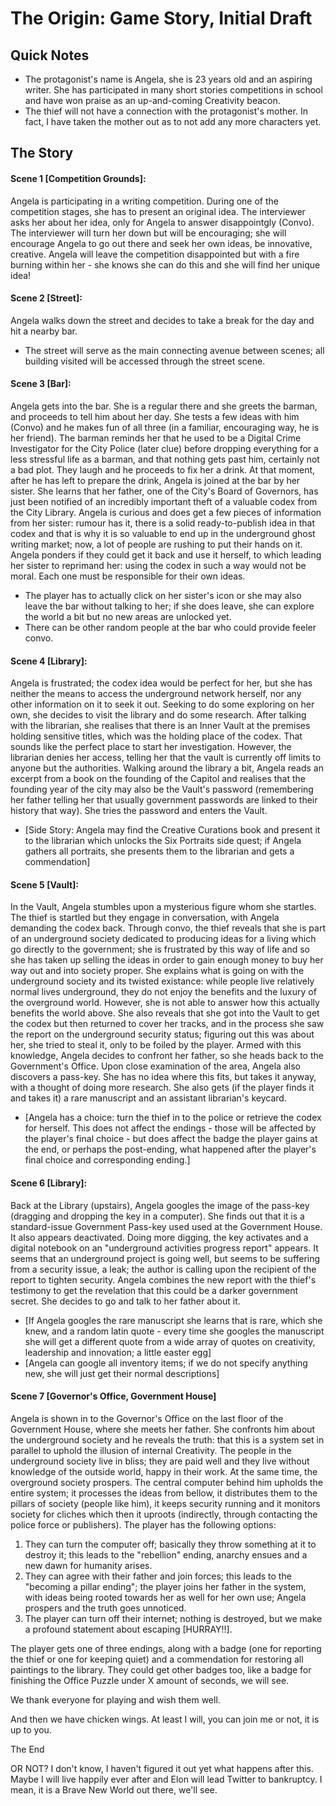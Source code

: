 # The Origin: Game Story, Initial Draft

## Quick Notes
- The protagonist's name is Angela, she is 23 years old and an aspiring writer. She has participated in many short stories competitions in school and have won praise as an up-and-coming Creativity beacon.
- The thief will not have a connection with the protagonist's mother. In fact, I have taken the mother out as to not add any more characters yet.

## The Story

#### Scene 1 [Competition Grounds]:
Angela is participating in a writing competition. During one of the competition stages, she has to present an original idea. The interviewer asks her about her idea, only for Angela to answer disappointgly (Convo). The interviewer will turn her down but will be encouraging; she will encourage Angela to go out there and seek her own ideas, be innovative, creative. 
Angela will leave the competition disappointed but with a fire burning within her - she knows she can do this and she will find her unique idea!

#### Scene 2 [Street]:
Angela walks down the street and decides to take a break for the day and hit a nearby bar.
* The street will serve as the main connecting avenue between scenes; all building visited will be accessed through the street scene.

#### Scene 3 [Bar]:
Angela gets into the bar. She is a regular there and she greets the barman, and proceeds to tell him about her day. She tests a few ideas with him (Convo) and he makes fun of all three (in a familiar, encouraging way, he is her friend). The barman reminds her that he used to be a Digital Crime Investigator for the City Police (later clue) before dropping everything for a less stressful life as a barman, and that nothing gets past him, certainly not a bad plot. They laugh and he proceeds to fix her a drink. 
At that moment, after he has left to prepare the drink, Angela is joined at the bar by her sister. She learns that her father, one of the City's Board of Governors, has just been notified of an incredibly important theft of a valuable codex from the City Library.
Angela is curious and does get a few pieces of information from her sister: rumour has it, there is a solid ready-to-publish idea in that codex and that is why it is so valuable to end up in the underground ghost writing market; now, a lot of people are rushing to put their hands on it. 
Angela ponders if they could get it back and use it herself, to which leading her sister to reprimand her: using the codex in such a way would not be moral. Each one must be responsible for their own ideas.
* The player has to actually click on her sister's icon or she may also leave the bar without talking to her; if she does leave, she can explore the world a bit but no new areas are unlocked yet.
* There can be other random people at the bar who could provide feeler convo.

#### Scene 4 [Library]:
Angela is frustrated; the codex idea would be perfect for her, but she has neither the means to access the underground network herself, nor any other information on it to seek it out. Seeking to do some exploring on her own, she decides to visit the library and do some research.
After talking with the librarian, she realises that there is an Inner Vault at the premises holding sensitive titles, which was the holding place of the codex. That sounds like the perfect place to start her investigation. However, the librarian denies her access, telling her that the vault is currently off limits to anyone but the authorities. 
Walking around the library a bit, Angela reads an excerpt from a book on the founding of the Capitol and realises that the founding year of the city may also be the Vault's password (remembering her father telling her that usually government passwords are linked to their history that way). She tries the password and enters the Vault.
* [Side Story: Angela may find the Creative Curations book and present it to the librarian which unlocks the Six Portraits side quest; if Angela gathers all portraits, she presents them to the librarian and gets a commendation]

#### Scene 5 [Vault]:
In the Vault, Angela stumbles upon a mysterious figure whom she startles.
The thief is startled but they engage in conversation, with Angela demanding the codex back. Through convo, the thief reveals that she is part of an underground society dedicated to producing ideas for a living which go directly to the government; she is frustrated by this way of life and so she has taken up selling the ideas in order to gain enough money to buy her way out and into society proper. 
She explains what is going on with the underground society and its twisted existance: while people live relatively normal lives underground, they do not enjoy the benefits and the luxury of the overground world. However, she is not able to answer how this actually benefits the world above. 
She also reveals that she got into the Vault to get the codex but then returned to cover her tracks, and in the process she saw the report on the underground security status; figuring out this was about her, she tried to steal it, only to be foiled by the player.
Armed with this knowledge, Angela decides to confront her father, so she heads back to the Government's Office.
Upon close examination of the area, Angela also discovers a pass-key. She has no idea where this fits, but takes it anyway, with a thought of doing more research. She also gets (if the player finds it and takes it) a rare manuscript and an assistant librarian's keycard.
* [Angela has a choice: turn the thief in to the police or retrieve the codex for herself. This does not affect the endings - those will be affected by the player's final choice - but does affect the badge the player gains at the end, or perhaps the post-ending, what happened after the player's final choice and corresponding ending.]

#### Scene 6 [Library]:
Back at the Library (upstairs), Angela googles the image of the pass-key (dragging and dropping the key in a computer). She finds out that it is a standard-issue Government Pass-key used used at the Government House. It also appears deactivated. Doing more digging, the key activates and a digital notebook on an "underground activities progress report" appears. It seems that an underground project is going well, but seems to be suffering from a security issue, a leak; the author is calling upon the recipient of the report to tighten security.
Angela combines the new report with the thief's testimony to get the revelation that this could be a darker government secret. She decides to go and talk to her father about it.
* [If Angela googles the rare manuscript she learns that is rare, which she knew, and a random latin quote - every time she googles the manuscript she will get a different quote from a wide array of quotes on creativity, leadership and innovation; a little easter egg]
* [Angela can google all inventory items; if we do not specify anything new, she will just get their normal descriptions]

#### Scene 7 [Governor's Office, Government House]
Angela is shown in to the Governor's Office on the last floor of the Government House, where she meets her father. She confronts him about the underground society and he reveals the truth: that this is a system set in parallel to uphold the illusion of internal Creativity. 
The people in the underground society live in bliss; they are paid well and they live without knowledge of the outside world, happy in their work. At the same time, the overground society prospers. The central computer behind him upholds the entire system; it processes the ideas from bellow, it distributes them to the pillars of society (people like him), it keeps security running and it monitors society for cliches which then it uproots (indirectly, through contacting the police force or publishers).
The player has the following options:
1. They can turn the computer off; basically they throw something at it to destroy it; this leads to the "rebellion" ending, anarchy ensues and a new dawn for humanity arises.
2. They can agree with their father and join forces; this leads to the "becoming a pillar ending"; the player joins her father in the system, with ideas being rooted towards her as well for her own use; Angela prospers and the truth goes unnoticed.
3. The player can turn off their internet; nothing is destroyed, but we make a profound statement about escaping [HURRAY!!].

The player gets one of three endings, along with a badge (one for reporting the thief or one for keeping quiet) and a commendation for restoring all paintings to the library. They could get other badges too, like a badge for finishing the Office Puzzle under X amount of seconds, we will see.

We thank everyone for playing and wish them well.

And then we have chicken wings. At least I will, you can join me or not, it is up to you.

The End

OR NOT? I don't know, I haven't figured it out yet what happens after this. Maybe I will live happily ever after and Elon will lead Twitter to bankruptcy. I mean, it is a Brave New World out there, we'll see.